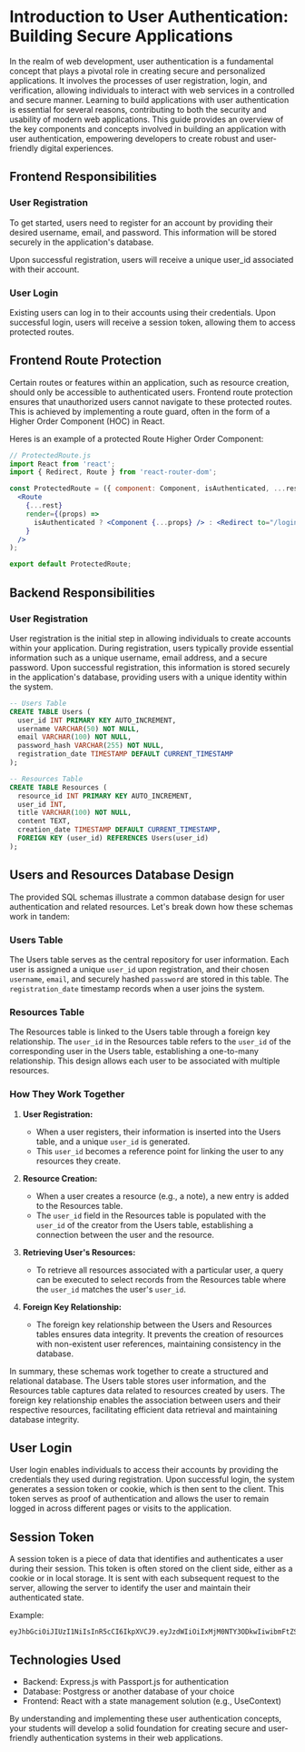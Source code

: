 # Introduction to User Authentication: Building Secure Applications
In the realm of web development, user authentication is a fundamental concept that plays a pivotal role in creating secure and personalized applications. It involves the processes of user registration, login, and verification, allowing individuals to interact with web services in a controlled and secure manner. Learning to build applications with user authentication is essential for several reasons, contributing to both the security and usability of modern web applications. This guide provides an overview of the key components and concepts involved in building an application with user authentication, empowering developers to create robust and user-friendly digital experiences.

## Frontend Responsibilities
### User Registration
To get started, users need to register for an account by providing their desired username, email, and password. This information will be stored securely in the application's database.

Upon successful registration, users will receive a unique user_id associated with their account.

### User Login
Existing users can log in to their accounts using their credentials. Upon successful login, users will receive a session token, allowing them to access protected routes.

## Frontend Route Protection
Certain routes or features within an application, such as resource creation, should only be accessible to authenticated users. Frontend route protection ensures that unauthorized users cannot navigate to these protected routes. This is achieved by implementing a route guard, often in the form of a Higher Order Component (HOC) in React.

Heres is an example of a protected Route Higher Order Component:
```jsx
// ProtectedRoute.js
import React from 'react';
import { Redirect, Route } from 'react-router-dom';

const ProtectedRoute = ({ component: Component, isAuthenticated, ...rest }) => (
  <Route
    {...rest}
    render={(props) =>
      isAuthenticated ? <Component {...props} /> : <Redirect to="/login" />
    }
  />
);

export default ProtectedRoute;
```

## Backend Responsibilities
### User Registration
User registration is the initial step in allowing individuals to create accounts within your application. During registration, users typically provide essential information such as a unique username, email address, and a secure password. Upon successful registration, this information is stored securely in the application's database, providing users with a unique identity within the system.



```sql
-- Users Table
CREATE TABLE Users (
  user_id INT PRIMARY KEY AUTO_INCREMENT,
  username VARCHAR(50) NOT NULL,
  email VARCHAR(100) NOT NULL,
  password_hash VARCHAR(255) NOT NULL,
  registration_date TIMESTAMP DEFAULT CURRENT_TIMESTAMP
);

-- Resources Table
CREATE TABLE Resources (
  resource_id INT PRIMARY KEY AUTO_INCREMENT,
  user_id INT,
  title VARCHAR(100) NOT NULL,
  content TEXT,
  creation_date TIMESTAMP DEFAULT CURRENT_TIMESTAMP,
  FOREIGN KEY (user_id) REFERENCES Users(user_id)
);

```

## Users and Resources Database Design

The provided SQL schemas illustrate a common database design for user authentication and related resources. Let's break down how these schemas work in tandem:

### Users Table

The Users table serves as the central repository for user information. Each user is assigned a unique `user_id` upon registration, and their chosen `username`, `email`, and securely hashed `password` are stored in this table. The `registration_date` timestamp records when a user joins the system.

### Resources Table

The Resources table is linked to the Users table through a foreign key relationship. The `user_id` in the Resources table refers to the `user_id` of the corresponding user in the Users table, establishing a one-to-many relationship. This design allows each user to be associated with multiple resources.

### How They Work Together

1. **User Registration:**
   - When a user registers, their information is inserted into the Users table, and a unique `user_id` is generated.
   - This `user_id` becomes a reference point for linking the user to any resources they create.

2. **Resource Creation:**
   - When a user creates a resource (e.g., a note), a new entry is added to the Resources table.
   - The `user_id` field in the Resources table is populated with the `user_id` of the creator from the Users table, establishing a connection between the user and the resource.

3. **Retrieving User's Resources:**
   - To retrieve all resources associated with a particular user, a query can be executed to select records from the Resources table where the `user_id` matches the user's `user_id`.

4. **Foreign Key Relationship:**
   - The foreign key relationship between the Users and Resources tables ensures data integrity. It prevents the creation of resources with non-existent user references, maintaining consistency in the database.

In summary, these schemas work together to create a structured and relational database. The Users table stores user information, and the Resources table captures data related to resources created by users. The foreign key relationship enables the association between users and their respective resources, facilitating efficient data retrieval and maintaining database integrity.


## User Login
User login enables individuals to access their accounts by providing the credentials they used during registration. Upon successful login, the system generates a session token or cookie, which is then sent to the client. This token serves as proof of authentication and allows the user to remain logged in across different pages or visits to the application.

## Session Token
A session token is a piece of data that identifies and authenticates a user during their session. This token is often stored on the client side, either as a cookie or in local storage. It is sent with each subsequent request to the server, allowing the server to identify the user and maintain their authenticated state.

Example:
```
eyJhbGciOiJIUzI1NiIsInR5cCI6IkpXVCJ9.eyJzdWIiOiIxMjM0NTY3ODkwIiwibmFtZSI6IkpvaG4gRG9lIiwiaWF0IjoxNTE2MjM5MDIyfQ.SflKxwRJSMeKKF2QT4fwpMeJf36POk6yJV_adQssw5c

```

## Technologies Used
* Backend: Express.js with Passport.js for authentication
* Database: Postgress or another database of your choice
* Frontend: React with a state management solution (e.g., UseContext)

By understanding and implementing these user authentication concepts, your students will develop a solid foundation for creating secure and user-friendly authentication systems in their web applications.


<!-- PORT='what ever you choose' -->
<!-- PG_HOST=localhost
PG_PORT=5432
PG_DATABASE=auth_dev
PG_USER=postgres
PRIVATE_KEY='Use the function below run it using the debugger in a '.js' file by itself then delete it when your done you can leave it in the readme file though'

to generate your private key:

****
const crypto = require('crypto');

const generateKey = (length = 32) => {
  return crypto.randomBytes(length).toString('hex');
}

const privateKey = generateKey();
console.log(privateKey);
****

or you can run like this as well in the terminal:
****
node generateKey.js
**** -->
